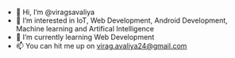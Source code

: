 - 👋 Hi, I’m @viragsavaliya
- 👀 I’m interested in IoT, Web Development, Android Development, Machine learning and Artifical Intelligence
- 🌱 I’m currently learning Web Development
- 📫 You can hit me up on virag.avaliya24@gmail.com
